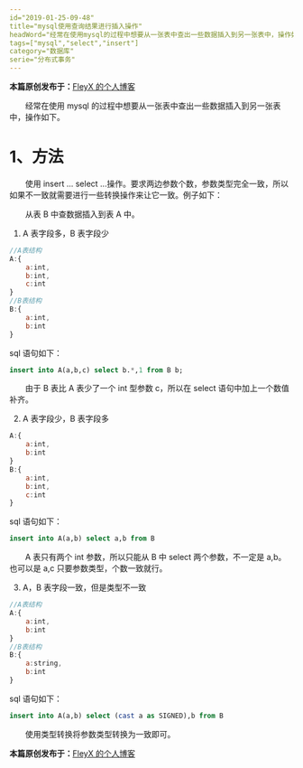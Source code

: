 ```yaml
---
id="2019-01-25-09-48"
title="mysql使用查询结果进行插入操作"
headWord="经常在使用mysql的过程中想要从一张表中查出一些数据插入到另一张表中，操作如下。"
tags=["mysql","select","insert"]
category="数据库"
serie="分布式事务"
---
```


**本篇原创发布于：**[FleyX 的个人博客](tapme.top/blog/detail/2019-01-25-09-48)

&emsp;&emsp;经常在使用 mysql 的过程中想要从一张表中查出一些数据插入到另一张表中，操作如下。

# 1、方法

&emsp;&emsp;使用 insert ... select ...操作。要求两边参数个数，参数类型完全一致，所以如果不一致就需要进行一些转换操作来让它一致。例子如下：

&emsp;&emsp;从表 B 中查数据插入到表 A 中。

1. A 表字段多，B 表字段少

```javascript
//A表结构
A:{
    a:int,
    b:int,
    c:int
}
//B表结构
B:{
    a:int,
    b:int
}
```

sql 语句如下：

```sql
insert into A(a,b,c) select b.*,1 from B b;
```

&emsp;&emsp;由于 B 表比 A 表少了一个 int 型参数 c，所以在 select 语句中加上一个数值补齐。

2. A 表字段少，B 表字段多

```javascript
A:{
    a:int,
    b:int
}
B:{
    a:int,
    b:int,
    c:int
}
```

sql 语句如下：

```sql
insert into A(a,b) select a,b from B
```

&emsp;&emsp;A 表只有两个 int 参数，所以只能从 B 中 select 两个参数，不一定是 a,b。也可以是 a,c 只要参数类型，个数一致就行。

3. A，B 表字段一致，但是类型不一致

```javascript
//A表结构
A:{
    a:int,
    b:int
}
//B表结构
B:{
    a:string,
    b:int
}
```

sql 语句如下：

```sql
insert into A(a,b) select (cast a as SIGNED),b from B
```

&emsp;&emsp;使用类型转换将参数类型转换为一致即可。

**本篇原创发布于：**[FleyX 的个人博客](tapme.top/blog/detail/2019-01-25-09-48)